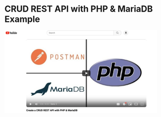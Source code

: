 # CRUD REST API with PHP & MariaDB Example

[![](./youtube-screenshot.png)](https://www.youtube.com/watch?v=ohweQPLhvSs)

